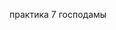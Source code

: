 практика 7 господамы

<a href="https://www.meme-arsenal.com/memes/720f7e83a98c7c88e86653a0d5ef93ff.jpg">
